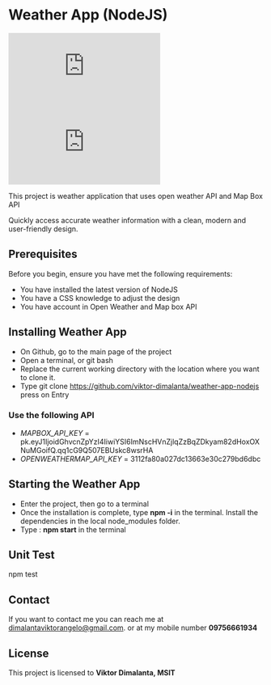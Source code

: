 # Weather App (NodeJS)

<!--- These are examples. See https://shields.io for others or to customize this set of shields. You might want to include dependencies, project status and licence info here --->
![GitHub repo size](https://img.shields.io/github/repo-size/scottydocs/README-template.md)
![GitHub contributors](https://img.shields.io/github/contributors/scottydocs/README-template.md)

This project is weather application that uses open weather API and Map Box API

Quickly access accurate weather information with a clean, modern and user-friendly design.

## Prerequisites

Before you begin, ensure you have met the following requirements:
<!--- These are just example requirements. Add, duplicate or remove as required --->
* You have installed the latest version of NodeJS
* You have a CSS knowledge to adjust the design
* You have account in Open Weather and Map box API

## Installing Weather App

* On Github, go to the main page of the project
* Open a terminal, or git bash
* Replace the current working directory with the location where you want to clone it.
* Type git clone https://github.com/viktor-dimalanta/weather-app-nodejs press on Entry

### Use the following API

* _MAPBOX_API_KEY_ = pk.eyJ1IjoidGhvcnZpYzI4IiwiYSI6ImNscHVnZjlqZzBqZDkyam82dHoxOXNuMGoifQ.qq1cG9Q507EBUskc8wsrHA
* _OPENWEATHERMAP_API_KEY_ = 3112fa80a027dc13663e30c279bd6dbc

## Starting the Weather App

* Enter the project, then go to a terminal
* Once the installation is complete, type **npm -i** in the terminal. Install the dependencies in the local node_modules folder.
* Type : **npm start** in the terminal
## Unit Test

npm test

## Contact

If you want to contact me you can reach me at <dimalantaviktorangelo@gmail.com>. or at my mobile number **09756661934**

## License
<!--- If you're not sure which open license to use see https://choosealicense.com/--->

This project is licensed to **Viktor Dimalanta, MSIT**
